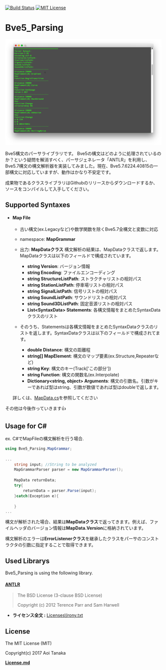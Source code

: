 [![Build Status](https://travis-ci.org/aoisupersix/Bve5_Parsing.svg?branch=master)](https://travis-ci.org/aoisupersix/Bve5_Parsing)
[![MIT License](http://img.shields.io/badge/license-MIT-blue.svg?style=flat)](/License.md)

Bve5_Parsing
===

![bve5PasingImage](images/bve5Parsing.png)

Bve5構文のパーサライブラリです。
Bve5の構文はどのように処理されているのか？という疑問を解消すべく、パーサジェネレータ「ANTLR」を利用し、Bve5.7構文の構文解析器を実装してみました。現在、Bve5.7.6224.40815の一部構文に対応していますが、動作はかなり不安定です。

成果物であるクラスライブラリはGithubのリリースからダウンロードするか、ソースをコンパイルして入手してください。

## Supported Syntaxes

- #### Map File
    - 古い構文(ex.Legacyなど)や数学関数を除くBve5.7全構文と変数に対応
    - namespace: **MapGrammar**
    - 出力: **MapDataクラス**
    構文解析の結果は、MapDataクラスで返します。MapDataクラスは以下のフィールドで構成されています。

      - **string Version**: バージョン情報
      - **string Encoding**: ファイルエンコーディング
      - **string StructureListPath**: ストラクチャリストの相対パス
      - **string StationListPath**: 停車場リストの相対パス
      - **string SignalListPath**: 信号リストの相対パス
      - **string SoundListPath**: サウンドリストの相対パス
      - **string Sound3DListPath**: 固定音源リストの相対パス
      - **List\<SyntaxData\> Statements**: 各構文情報をまとめたSyntaxDataクラスのリスト

    - そのうち、Statementsは各構文情報をまとめたSyntaxDataクラスのリストを返します。SyntaxDataクラスは以下のフィールドで構成されてます。

      - **double Distance**: 構文の距離程
      - **string[] MapElement**: 構文のマップ要素(ex.Structure,Repeaterなど)
      - **string Key**: 構文のキー(Track['この部分'])
      - **string Function**: 構文の関数名(ex.Interpolate)
      - **Dictionary\<string, object\> Arguments**: 構文の引数名。引数がキーであれば型はstring、引数が数値であれば型はdoubleで返します。

    詳しくは、[MapData.cs](/Bve5_Parsing/MapGrammar/MapData.cs)を参照してください

その他は今後作っていきます👍

## Usage for C\# ##

ex. C#でMapFileの構文解析を行う場合.  

```csharp
using Bve5_Parsing.MapGrammar;

...
    string input; //String to be analyzed
    MapGrammarParser parser = new MapGrammarParser();

    MapData returnData;
    try{
        returnData = parser.Parse(input);
    }catch(Exception e){

    }
...
```

構文が解析された場合、結果は**MapDataクラス**で返ってきます。例えば、ファイルヘッダのバージョン情報は**MapData.Version**に格納されています。

構文解析のエラーは**ErrorListenerクラス**を継承したクラスをパーサのコンストラクタの引数に指定することで取得できます。

## Used Librarys
Bve5_Parsing is using the following library.

#### [ANTLR](http://www.antlr.org/index.html)
> The BSD License (3-clause BSD License)
>
> Copyright (c) 2012 Terence Parr and Sam Harwell

* **ライセンス全文 :** [Licenses\Irony.txt](/Licenses/ANTLR4.txt)

## License
The MIT License (MIT)

Copyright(c) 2017 Aoi Tanaka

**[License.md](https://github.com/aoisupersix/Bve5_Parsing/blob/master/License.md)**
